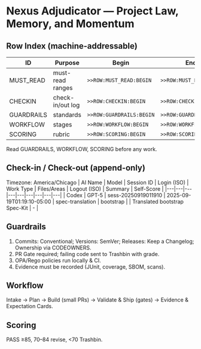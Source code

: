 # Nexus Adjudicator — Project Law, Memory, and Momentum
<!-- UNRELATED to Sonatype Nexus Repository. -->

<!-- >>ROW:ROW_INDEX:BEGIN -->
## Row Index (machine-addressable)
| ID | Purpose | Begin | End |
|---|---|---|---|
| MUST_READ | must-read ranges | `>>ROW:MUST_READ:BEGIN` | `>>ROW:MUST_READ:END` |
| CHECKIN | check-in/out log | `>>ROW:CHECKIN:BEGIN` | `>>ROW:CHECKIN:END` |
| GUARDRAILS | standards | `>>ROW:GUARDRAILS:BEGIN` | `>>ROW:GUARDRAILS:END` |
| WORKFLOW | stages | `>>ROW:WORKFLOW:BEGIN` | `>>ROW:WORKFLOW:END` |
| SCORING | rubric | `>>ROW:SCORING:BEGIN` | `>>ROW:SCORING:END` |
<!-- >>ROW:ROW_INDEX:END -->

<!-- >>ROW:MUST_READ:BEGIN -->
Read GUARDRAILS, WORKFLOW, SCORING before any work.
<!-- >>ROW:MUST_READ:END -->

<!-- >>ROW:CHECKIN:BEGIN -->
## Check-in / Check-out (append-only)
Timezone: America/Chicago
| AI Name | Model | Session ID | Login (ISO) | Work Type | Files/Areas | Logout (ISO) | Summary | Self-Score |
|---|---|---|---|---|---|---|---|---|
| Codex | GPT-5 | sess-20250919011910 | 2025-09-19T01:19:10-05:00 | spec-translation | bootstrap |  | Translated bootstrap Spec-Kit | - |
<!-- >>ROW:CHECKIN:END -->

<!-- >>ROW:GUARDRAILS:BEGIN -->
## Guardrails
1. Commits: Conventional; Versions: SemVer; Releases: Keep a Changelog; Ownership via CODEOWNERS.
2. PR Gate required; failing code sent to Trashbin with grade.
3. OPA/Rego policies run locally & CI.
4. Evidence must be recorded (JUnit, coverage, SBOM, scans).
<!-- >>ROW:GUARDRAILS:END -->

<!-- >>ROW:WORKFLOW:BEGIN -->
## Workflow
Intake → Plan → Build (small PRs) → Validate & Ship (gates) → Evidence & Expectation Cards.
<!-- >>ROW:WORKFLOW:END -->

<!-- >>ROW:SCORING:BEGIN -->
## Scoring
PASS ≥85, 70–84 revise, <70 Trashbin.
<!-- >>ROW:SCORING:END -->
